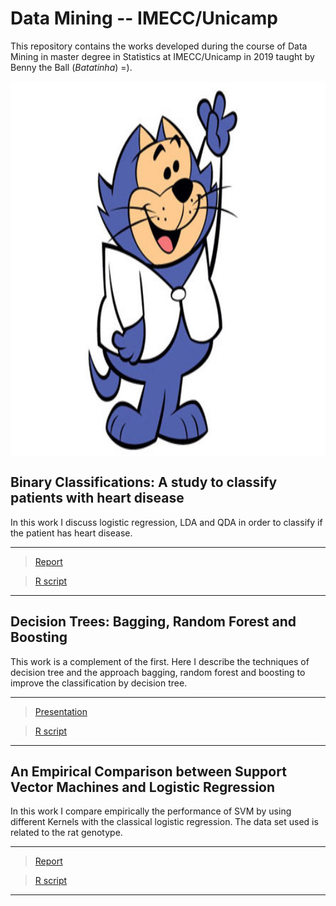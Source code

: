 # Data Mining -- IMECC/Unicamp #

This repository contains the works developed during the course of Data Mining
in master degree in Statistics at IMECC/Unicamp in 2019 taught by Benny the Ball (_Batatinha_) =).

<img align="center" width="800" height="600" src="https://github.com/AndrMenezes/dm2019/blob/master/benny_the_ball.png">

## Binary Classifications: A study to classify patients with heart disease
In this work I discuss logistic regression, LDA and QDA in order to classify
if the patient has heart disease.
***
> [Report](https://github.com/AndrMenezes/dm2019/raw/master/work1/report1.pdf)

> [R script](https://github.com/AndrMenezes/dm2019/blob/master/work1)
***

## Decision Trees: Bagging, Random Forest and Boosting
This work is a complement of the first. Here I describe the techniques of
decision tree and the approach bagging, random forest and boosting to improve
the classification by decision tree.

***
> [Presentation](https://github.com/AndrMenezes/dm2019/raw/master/work2/presentation2.pdf)

> [R script](https://github.com/AndrMenezes/dm2019/blob/master/work2/analysis_bg_rf_bo.R)
***

## An Empirical Comparison between Support Vector Machines and Logistic Regression
In this work I compare empirically the performance of SVM by using different Kernels with
the classical logistic regression. The data set used is related to the rat genotype.


***
> [Report](https://github.com/AndrMenezes/dm2019/raw/master/work3/report3.pdf)

> [R script](https://github.com/AndrMenezes/dm2019/blob/master/work3/analysis.R)
***
